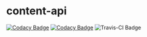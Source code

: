 # content-api

[![Codacy Badge](https://api.codacy.com/project/badge/Grade/8d56579837304b55a3b8036307f82c8a)](https://www.codacy.com/app/eliasmeire-dbz/content-api?utm_source=github.com&amp;utm_medium=referral&amp;utm_content=eliasmeire/content-api&amp;utm_campaign=Badge_Grade)
[![Codacy Badge](https://api.codacy.com/project/badge/Coverage/8d56579837304b55a3b8036307f82c8a)](https://www.codacy.com/app/eliasmeire-dbz/content-api?utm_source=github.com&amp;utm_medium=referral&amp;utm_content=eliasmeire/content-api&amp;utm_campaign=Badge_Coverage)
![Travis-CI Badge](https://travis-ci.org/eliasmeire/content-api.svg?branch=master)

